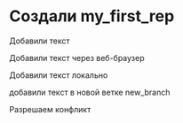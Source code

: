﻿# Создали my_first_rep


Добавили текст

Добавили текст через веб-браузер

Добавили текст локально

добавили текст в новой ветке new_branch

Разрешаем конфликт
